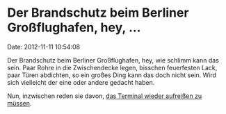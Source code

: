 Der Brandschutz beim Berliner Großflughafen, hey, \...
======================================================

Date: 2012-11-11 10:54:08

Der Brandschutz beim Berliner Großflughafen, hey, wie schlimm kann das
sein. Paar Rohre in die Zwischendecke legen, bisschen feuerfesten Lack,
paar Türen abdichten, so ein großes Ding kann das doch nicht sein. Wird
sich vielleicht der eine oder andere gedacht haben.

Nun, inzwischen reden sie davon, [das Terminal wieder aufreißen zu
müssen](http://www.spiegel.de/reise/aktuell/scheiss-seo-immmer-a-866510.html).
